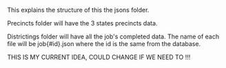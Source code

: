 This explains the structure of this the jsons folder.

Precincts folder will have the 3 states precincts data.

Districtings folder will have all the job's completed data. The name of each file will be job{#id}.json where the id is the same from the database.


THIS IS MY CURRENT IDEA, COULD CHANGE IF WE NEED TO !!!

